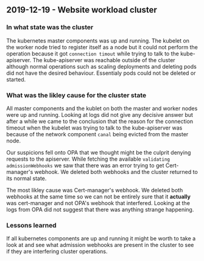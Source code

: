 
## 2019-12-19 - Website workload cluster

### In what state was the cluster

The kubernetes master components was up and running. The kubelet on the worker node tried to register itself as a node but it could not perform the operation because it got `connection timout` while trying to talk to the kube-apiserver. The kube-apiserver was reachable outside of the cluster although normal operations such as scaling deployments and deleting pods did not have the desired behaviour. Essentialy pods could not be deleted or started.

### What was the likley cause for the cluster state

All master components and the kublet on both the master and worker nodes were up and running. Looking at logs did not give any decisive answer but after a while we came to the conclusion that the reason for the connection timeout when the kubelet was trying to talk to the kube-apiserver was because of the network component `canal` being evicted from the master node. 

Our suspicions fell onto OPA that we thought might be the culprit denying requests to the apiserver. While fetching the available `validating admissionWebhooks` we saw that there was an error trying to get Cert-manager's webhook. We deleted both webhooks and the cluster returned to its normal state.

The most likley cause was Cert-manager's webhook. We deleted both webhooks at the same time so we can not be entirely sure that it **actually** was cert-manager and not OPA's webhook that interfered. Looking at the logs from OPA did not suggest that there was anything strange happening.

### Lessons learned

If all kubernetes components are up and running it might be worth to take a look at and see what admission webhooks are present in the cluster to see if they are interfering cluster operations.